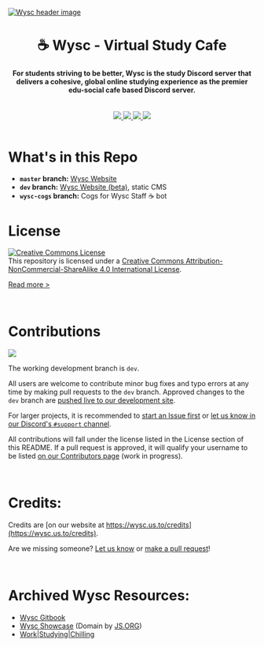 [![Wysc header image](https://raw.githubusercontent.com/coffeebank/wysc/master/docs/media/wysc_header01.jpg)](https://wysc.us.to)

<h1 align="center">
    ☕ Wysc -  Virtual Study Cafe
</h1>

<h4 align="center">
  For students striving to be better, Wysc is <strong>the study Discord server</strong> that delivers a <strong>cohesive, global online studying experience</strong> as the premier edu-social cafe based Discord server.
</h4>

<br>
<div align="center">
  <a href="https://wysc.us.to/invite">
    <img src="https://img.shields.io/badge/Discord-▸-7289DA?style=for-the-badge&logo=discord&logoColor=white" />
  </a>
  <a href="https://wysc.us.to">
    <img src="https://img.shields.io/badge/Website-▸-0C3247?style=for-the-badge&logo=safari&logoColor=white" />
  </a>
  <a href="https://wysc.us.to/docs">
    <img src="https://img.shields.io/badge/Wysc%20Docs-▸-343A40?style=for-the-badge&logo=gitbook&logoColor=white" />
  </a>
  <a href="https://github.com/coffeebank/wysc/issues">
    <img src="https://img.shields.io/github/issues/coffeebank/wysc?style=for-the-badge&logo=github" />
  </a>
</div>
<br>


# What's in this Repo

- **`master` branch:** [Wysc Website](https://wysc.us.to)
- **`dev` branch:** [Wysc Website (beta)](https://wyscdev.netlify.app), static CMS
- **`wysc-cogs` branch:** Cogs for Wysc Staff ☕ bot


# License

<a rel="license" href="http://creativecommons.org/licenses/by-nc-sa/4.0/"><img alt="Creative Commons License" style="border-width:0" src="https://i.creativecommons.org/l/by-nc-sa/4.0/88x31.png" /></a><br />This repository is licensed under a <a rel="license" href="http://creativecommons.org/licenses/by-nc-sa/4.0/">Creative Commons Attribution-NonCommercial-ShareAlike 4.0 International License</a>.

[Read more &gt;](https://wysc.us.to/licenses)

 

# Contributions

<a href="https://wysc.us.to/docs/dev">
  <img src="https://img.shields.io/badge/Contribution%20Guide-▸-343A40?style=for-the-badge&logo=gitbook&logoColor=white" />
</a>
<br>

The working development branch is `dev`.

All users are welcome to contribute minor bug fixes and typo errors at any time by making pull requests to the `dev` branch. Approved changes to the `dev` branch are [pushed live to our development site](https://wyscdev.netlify.app).

For larger projects, it is recommended to [start an Issue first](https://github.com/coffeebank/wysc/issues) or [let us know in our Discord's `#support` channel](https://wysc.us.to/invite).

All contributions will fall under the license listed in the License section of this README. If a pull request is approved, it will qualify your username to be listed [on our Contributors page](https://wysc.us.to/contributors) (work in progress).

 

# Credits:

Credits are [on our website at https://wysc.us.to/credits](https://wysc.us.to/credits).

Are we missing someone? [Let us know](https://wysc.us.to/contact#official-inquiries) or [make a pull request](https://github.com/coffeebank/wysc/blob/dev/docs/_data/credits.yml)!

 

# Archived Wysc Resources:

* [Wysc Gitbook](https://gdocs.gitbook.io/wysc/)
* [Wysc Showcase](https://wysc.js.org/) (Domain by [JS.ORG](https://js.org))
* [Work\|Studying\|Chilling](https://wysc.us.to/joinwsc)


